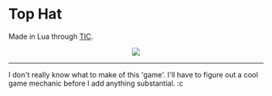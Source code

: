# Top Hat

Made in Lua through [TIC](http://tic.computer).


<p align="center">
    <img src="http://i.imgur.com/2G8jw3S.png"/>
</p>


---

I don't really know what to make of this 'game'. I'll have to figure out a cool game mechanic before I add anything substantial. :c
